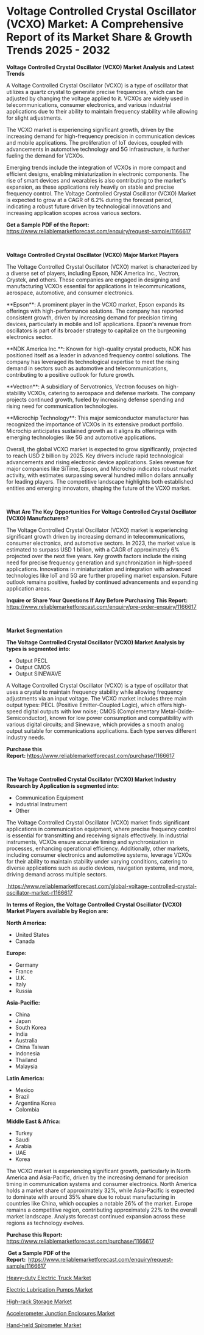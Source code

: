 <p><h1>Voltage Controlled Crystal Oscillator (VCXO) Market: A Comprehensive Report of its Market Share & Growth Trends 2025 - 2032</h1></p><p><strong>Voltage Controlled Crystal Oscillator (VCXO) Market Analysis and Latest Trends</strong></p>
<p><p>A Voltage Controlled Crystal Oscillator (VCXO) is a type of oscillator that utilizes a quartz crystal to generate precise frequencies, which can be adjusted by changing the voltage applied to it. VCXOs are widely used in telecommunications, consumer electronics, and various industrial applications due to their ability to maintain frequency stability while allowing for slight adjustments. </p><p>The VCXO market is experiencing significant growth, driven by the increasing demand for high-frequency precision in communication devices and mobile applications. The proliferation of IoT devices, coupled with advancements in automotive technology and 5G infrastructure, is further fueling the demand for VCXOs. </p><p>Emerging trends include the integration of VCXOs in more compact and efficient designs, enabling miniaturization in electronic components. The rise of smart devices and wearables is also contributing to the market's expansion, as these applications rely heavily on stable and precise frequency control. The Voltage Controlled Crystal Oscillator (VCXO) Market is expected to grow at a CAGR of 6.2% during the forecast period, indicating a robust future driven by technological innovations and increasing application scopes across various sectors.</p></p>
<p><strong>Get a Sample PDF of the Report:&nbsp;</strong> <a href="https://www.reliablemarketforecast.com/enquiry/request-sample/1166617?utm_campaign=1097&utm_medium=2&utm_source=Github&utm_content=ia&utm_term=11042025&utm_id=voltage-controlled-crystal-oscillator-vcxo">https://www.reliablemarketforecast.com/enquiry/request-sample/1166617</a></p>
<p>&nbsp;</p>
<p><strong>Voltage Controlled Crystal Oscillator (VCXO) Major Market Players</strong></p>
<p><p>The Voltage Controlled Crystal Oscillator (VCXO) market is characterized by a diverse set of players, including Epson, NDK America Inc., Vectron, Crystek, and others. These companies are engaged in designing and manufacturing VCXOs essential for applications in telecommunications, aerospace, automotive, and consumer electronics.</p><p>**Epson**: A prominent player in the VCXO market, Epson expands its offerings with high-performance solutions. The company has reported consistent growth, driven by increasing demand for precision timing devices, particularly in mobile and IoT applications. Epson's revenue from oscillators is part of its broader strategy to capitalize on the burgeoning electronics sector.</p><p>**NDK America Inc.**: Known for high-quality crystal products, NDK has positioned itself as a leader in advanced frequency control solutions. The company has leveraged its technological expertise to meet the rising demand in sectors such as automotive and telecommunications, contributing to a positive outlook for future growth.</p><p>**Vectron**: A subsidiary of Servotronics, Vectron focuses on high-stability VCXOs, catering to aerospace and defense markets. The company projects continued growth, fueled by increasing defense spending and rising need for communication technologies.</p><p>**Microchip Technology**: This major semiconductor manufacturer has recognized the importance of VCXOs in its extensive product portfolio. Microchip anticipates sustained growth as it aligns its offerings with emerging technologies like 5G and automotive applications.</p><p>Overall, the global VCXO market is expected to grow significantly, projected to reach USD 2 billion by 2025. Key drivers include rapid technological advancements and rising electronic device applications. Sales revenue for major companies like SiTime, Epson, and Microchip indicates robust market activity, with estimates surpassing several hundred million dollars annually for leading players. The competitive landscape highlights both established entities and emerging innovators, shaping the future of the VCXO market.</p></p>
<p>&nbsp;</p>
<p><strong>What Are The Key Opportunities For Voltage Controlled Crystal Oscillator (VCXO) Manufacturers?</strong></p>
<p><p>The Voltage Controlled Crystal Oscillator (VCXO) market is experiencing significant growth driven by increasing demand in telecommunications, consumer electronics, and automotive sectors. In 2023, the market value is estimated to surpass USD 1 billion, with a CAGR of approximately 6% projected over the next five years. Key growth factors include the rising need for precise frequency generation and synchronization in high-speed applications. Innovations in miniaturization and integration with advanced technologies like IoT and 5G are further propelling market expansion. Future outlook remains positive, fueled by continued advancements and expanding application areas.</p></p>
<p><strong>Inquire or Share Your Questions If Any Before Purchasing This Report:</strong> <a href="https://www.reliablemarketforecast.com/enquiry/pre-order-enquiry/1166617?utm_campaign=1097&utm_medium=2&utm_source=Github&utm_content=ia&utm_term=11042025&utm_id=voltage-controlled-crystal-oscillator-vcxo">https://www.reliablemarketforecast.com/enquiry/pre-order-enquiry/1166617</a></p>
<p>&nbsp;</p>
<p><strong>Market Segmentation</strong></p>
<p><strong>The Voltage Controlled Crystal Oscillator (VCXO) Market Analysis by types is segmented into:</strong></p>
<p><ul><li>Output PECL</li><li>Output CMOS</li><li>Output SINEWAVE</li></ul></p>
<p><p>A Voltage Controlled Crystal Oscillator (VCXO) is a type of oscillator that uses a crystal to maintain frequency stability while allowing frequency adjustments via an input voltage. The VCXO market includes three main output types: PECL (Positive Emitter-Coupled Logic), which offers high-speed digital outputs with low noise; CMOS (Complementary Metal-Oxide-Semiconductor), known for low power consumption and compatibility with various digital circuits; and Sinewave, which provides a smooth analog output suitable for communications applications. Each type serves different industry needs.</p></p>
<p><strong>Purchase this Report:&nbsp;</strong><a href="https://www.reliablemarketforecast.com/purchase/1166617?utm_campaign=1097&utm_medium=2&utm_source=Github&utm_content=ia&utm_term=11042025&utm_id=voltage-controlled-crystal-oscillator-vcxo">https://www.reliablemarketforecast.com/purchase/1166617</a></p>
<p>&nbsp;</p>
<p><strong>The Voltage Controlled Crystal Oscillator (VCXO) Market Industry Research by Application is segmented into:</strong></p>
<p><ul><li>Communication Equipment</li><li>Industrial Instrument</li><li>Other</li></ul></p>
<p><p>The Voltage Controlled Crystal Oscillator (VCXO) market finds significant applications in communication equipment, where precise frequency control is essential for transmitting and receiving signals effectively. In industrial instruments, VCXOs ensure accurate timing and synchronization in processes, enhancing operational efficiency. Additionally, other markets, including consumer electronics and automotive systems, leverage VCXOs for their ability to maintain stability under varying conditions, catering to diverse applications such as audio devices, navigation systems, and more, driving demand across multiple sectors.</p></p>
<p><a href="https://www.reliablemarketforecast.com/global-voltage-controlled-crystal-oscillator-market-r1166617?utm_campaign=1097&utm_medium=2&utm_source=Github&utm_content=ia&utm_term=11042025&utm_id=voltage-controlled-crystal-oscillator-vcxo">&nbsp;https://www.reliablemarketforecast.com/global-voltage-controlled-crystal-oscillator-market-r1166617</a></p>
<p><strong>In terms of Region, the Voltage Controlled Crystal Oscillator (VCXO) Market Players available by Region are:</strong></p>
<p>
    <p> <strong> North America: </strong>
        <ul>
            <li>United States</li>
            <li>Canada</li>
        </ul>
        </p> 
    <p> <strong> Europe: </strong>
        <ul>
            <li>Germany</li>
            <li>France</li>
            <li>U.K.</li>
            <li>Italy</li>
            <li>Russia</li>
        </ul>
        </p> 
    <p> <strong> Asia-Pacific: </strong>
        <ul>
            <li>China</li>
            <li>Japan</li>
            <li>South Korea</li>
            <li>India</li>
            <li>Australia</li>
            <li>China Taiwan</li>
            <li>Indonesia</li>
            <li>Thailand</li>
            <li>Malaysia</li>
        </ul>
        </p> 
    <p> <strong> Latin America: </strong>
        <ul>
            <li>Mexico</li>
            <li>Brazil</li>
            <li>Argentina Korea</li>
            <li>Colombia</li>
        </ul>
        </p> 
    <p> <strong> Middle East & Africa: </strong>
        <ul>
            <li>Turkey</li>
            <li>Saudi</li>
            <li>Arabia</li>
            <li>UAE</li>
            <li>Korea</li>
        </ul>
    </p>
    </p>
<p><p>The VCXO market is experiencing significant growth, particularly in North America and Asia-Pacific, driven by the increasing demand for precision timing in communication systems and consumer electronics. North America holds a market share of approximately 32%, while Asia-Pacific is expected to dominate with around 35% share due to robust manufacturing in countries like China, which occupies a notable 26% of the market. Europe remains a competitive region, contributing approximately 22% to the overall market landscape. Analysts forecast continued expansion across these regions as technology evolves.</p></p>
<p><strong>Purchase this Report: </strong><a href="https://www.reliablemarketforecast.com/purchase/1166617?utm_campaign=1097&utm_medium=2&utm_source=Github&utm_content=ia&utm_term=11042025&utm_id=voltage-controlled-crystal-oscillator-vcxo">https://www.reliablemarketforecast.com/purchase/1166617</a></p>
<p>&nbsp;<strong>Get a Sample PDF of the Report:&nbsp;&nbsp;</strong><a href="https://www.reliablemarketforecast.com/enquiry/request-sample/1166617?utm_campaign=1097&utm_medium=2&utm_source=Github&utm_content=ia&utm_term=11042025&utm_id=voltage-controlled-crystal-oscillator-vcxo">https://www.reliablemarketforecast.com/enquiry/request-sample/1166617</a></p>
<p><strong></strong></p>
<p><p><a href="https://github.com/hunanuzmez/Market-Research-Report-List-1/blob/main/heavy-duty-electric-truck-market.md?utm_campaign=1097&utm_medium=2&utm_source=Github&utm_content=ia&utm_term=11042025&utm_id=voltage-controlled-crystal-oscillator-vcxo">Heavy-duty Electric Truck Market</a></p><p><a href="https://github.com/mriwacraane/Market-Research-Report-List-1/blob/main/electric-lubrication-pumps-market.md?utm_campaign=1097&utm_medium=2&utm_source=Github&utm_content=ia&utm_term=11042025&utm_id=voltage-controlled-crystal-oscillator-vcxo">Electric Lubrication Pumps Market</a></p><p><a href="https://github.com/krulicfidura/Market-Research-Report-List-1/blob/main/high-rack-storage-market.md?utm_campaign=1097&utm_medium=2&utm_source=Github&utm_content=ia&utm_term=11042025&utm_id=voltage-controlled-crystal-oscillator-vcxo">High-rack Storage Market</a></p><p><a href="https://github.com/chikenmhamdi/Market-Research-Report-List-1/blob/main/accelerometer-junction-enclosures-market.md?utm_campaign=1097&utm_medium=2&utm_source=Github&utm_content=ia&utm_term=11042025&utm_id=voltage-controlled-crystal-oscillator-vcxo">Accelerometer Junction Enclosures Market</a></p><p><a href="https://github.com/shewlisapsai/Market-Research-Report-List-1/blob/main/hand-held-spirometer-market.md?utm_campaign=1097&utm_medium=2&utm_source=Github&utm_content=ia&utm_term=11042025&utm_id=voltage-controlled-crystal-oscillator-vcxo">Hand-held Spirometer Market</a></p></p>